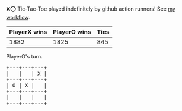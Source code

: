 :x::o: Tic-Tac-Toe played indefinitely by github action runners! See [my workflow](.github/workflows/play.yaml).

|PlayerX wins|PlayerO wins|Ties|
|-|-|-|
|1882|1825|845|

PlayerO's turn.

<pre>
+---+---+---+
|   |   | X |
+---+---+---+
| O | X |   |
+---+---+---+
|   |   |   |
+---+---+---+
</pre>